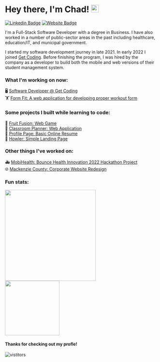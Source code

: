 # Hey there, I'm Chad! <img src="https://media.giphy.com/media/hvRJCLFzcasrR4ia7z/giphy.gif" width="25">

[![Linkedin Badge](https://img.shields.io/badge/-LinkedIn-0e76a8?style=flat-square&logo=Linkedin&logoColor=white)](https://linkedin.com/in/chadmroberts88)
[![Website Badge](https://img.shields.io/badge/Website-3b5998?style=flat-square&logo=google-chrome&logoColor=white)](https://chadroberts.webflow.io)

I'm a Full-Stack Software Developer with a degree in Business. I have also worked in a number of public-sector areas in the past including healthcare, education/IT, and municipal government.

I started my software development journey in late 2021. In early 2022 I joined [Get Coding](https://github.com/getcoding-ca). Before finishing the program, I was hired by the company as a developer to build both the mobile and web versions of their student management system.

### What I'm working on now:

🖥️ [Software Developer @ Get Coding](https://www.getcoding.ca/our-students) <br>
🏋️ [Form Fit: A web application for developing proper workout form](https://github.com/chadmroberts88/form-fit) <br>

### Some projects I built while learning to code:

🍓 [Fruit Fusion: Web Game](https://chadmroberts88.github.io/fruit-fusion/) <br>
🏫 [Classroom Planner: Web Application](https://chadmroberts88.github.io/classroom-planner/) <br>
💼 [Profile Page: Basic Online Resume](https://chadmroberts88.github.io/profile/) <br>
🐶 [Howler: Simple Landing Page](https://chadmroberts88.github.io/howler/) <br>

### Other things I've worked on:

🚑 [MobiHealth: Bounce Health Innovation 2022 Hackathon Project](https://www.figma.com/proto/BKTAYamEHqateR1RLaUKIn/MobiHealth?node-id=5%3A22&starting-point-node-id=5%3A22) <br>
🌐 [Mackenzie County: Corporate Website Redesign](https://mackenziecounty.com) <br>

### Fun stats:

<!--START_SECTION:waka-->
<!--END_SECTION:waka-->

<img height="300rem" src="https://wakatime.com/share/@6db8abfc-b4ca-4005-9e0a-30a09f6cc381/7c28949e-c386-431a-b40a-b1332ae07e65.svg"/>

<div>
  <img height="180em" src="https://github-readme-stats.vercel.app/api/top-langs/?username=chadmroberts88&exclude_repo=KNN-Image-Classification&show_icons=true&layout=compact&langs_count=8&theme=transparent"/>
</div>

#### Thanks for checking out my profle! 
![vistitors](https://visitor-badge.glitch.me/badge?page_id=chadmroberts88.chadmroberts88)
